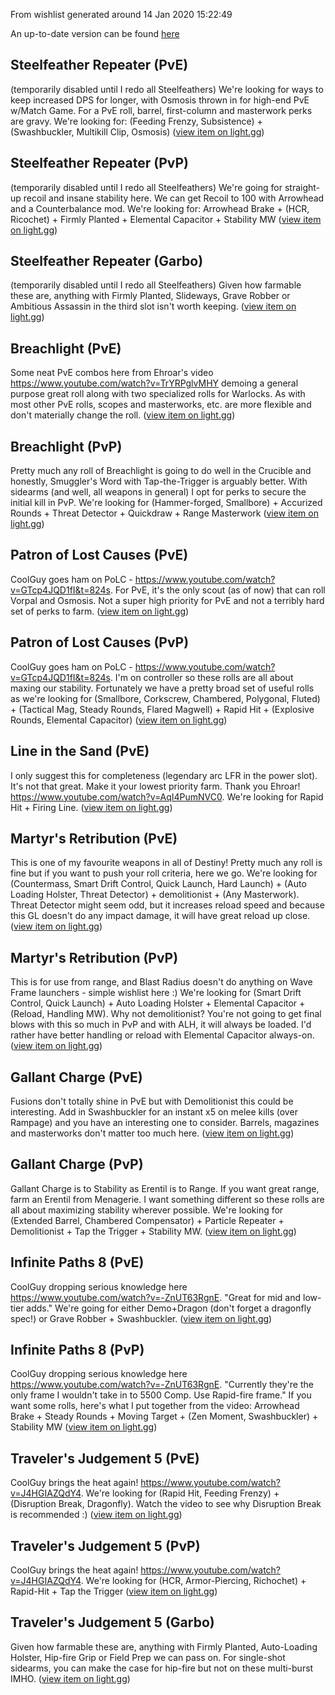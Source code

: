 From wishlist generated around 14 Jan 2020 15:22:49

An up-to-date version can be found [here](https://github.com/rslifka/wishlist)
## Steelfeather Repeater (PvE)
(temporarily disabled until I redo all Steelfeathers) We're looking for ways to keep increased DPS for longer, with Osmosis thrown in for high-end PvE w/Match Game. For a PvE roll, barrel, first-column and masterwork perks are gravy. We're looking for: (Feeding Frenzy, Subsistence) + (Swashbuckler, Multikill Clip, Osmosis) ([view item on light.gg](https://www.light.gg/db/items/1251729046/steelfeather-repeater/))
## Steelfeather Repeater (PvP)
(temporarily disabled until I redo all Steelfeathers) We're going for straight-up recoil and insane stability here. We can get Recoil to 100 with Arrowhead and a Counterbalance mod. We're looking for: Arrowhead Brake + (HCR, Ricochet) + Firmly Planted + Elemental Capacitor + Stability MW ([view item on light.gg](https://www.light.gg/db/items/1251729046/steelfeather-repeater/))
## Steelfeather Repeater (Garbo)
(temporarily disabled until I redo all Steelfeathers) Given how farmable these are, anything with Firmly Planted, Slideways, Grave Robber or Ambitious Assassin in the third slot isn't worth keeping. ([view item on light.gg](https://www.light.gg/db/items/1251729046/steelfeather-repeater/))
## Breachlight (PvE)
Some neat PvE combos here from Ehroar's video https://www.youtube.com/watch?v=TrYRPglvMHY demoing a general purpose great roll along with two specialized rolls for Warlocks. As with most other PvE rolls, scopes and masterworks, etc. are more flexible and don't materially change the roll. ([view item on light.gg](https://www.light.gg/db/items/1289997971/breachlight/))
## Breachlight (PvP)
Pretty much any roll of Breachlight is going to do well in the Crucible and honestly, Smuggler's Word with Tap-the-Trigger is arguably better. With sidearms (and well, all weapons in general) I opt for perks to secure the initial kill in PvP. We're looking for (Hammer-forged, Smallbore) + Accurized Rounds + Threat Detector + Quickdraw + Range Masterwork ([view item on light.gg](https://www.light.gg/db/items/1289997971/breachlight/))
## Patron of Lost Causes (PvE)
CoolGuy goes ham on PoLC - https://www.youtube.com/watch?v=GTcp4JQD1fI&t=824s. For PvE, it's the only scout (as of now) that can roll Vorpal and Osmosis. Not a super high priority for PvE and not a terribly hard set of perks to farm. ([view item on light.gg](https://www.light.gg/db/items/2723241847/patron-of-lost-causes/))
## Patron of Lost Causes (PvP)
CoolGuy goes ham on PoLC - https://www.youtube.com/watch?v=GTcp4JQD1fI&t=824s. I'm on controller so these rolls are all about maxing our stability. Fortunately we have a pretty broad set of useful rolls as we're looking for (Smallbore, Corkscrew, Chambered, Polygonal, Fluted) + (Tactical Mag, Steady Rounds, Flared Magwell) + Rapid Hit + (Explosive Rounds, Elemental Capacitor) ([view item on light.gg](https://www.light.gg/db/items/2723241847/patron-of-lost-causes/))
## Line in the Sand (PvE)
I only suggest this for completeness (legendary arc LFR in the power slot). It's not that great. Make it your lowest priority farm. Thank you Ehroar! https://www.youtube.com/watch?v=AqI4PumNVC0. We're looking for Rapid Hit + Firing Line. ([view item on light.gg](https://www.light.gg/db/items/946443267/line-in-the-sand/))
## Martyr's Retribution (PvE)
This is one of my favourite weapons in all of Destiny! Pretty much any roll is fine but if you want to push your roll criteria, here we go. We're looking for (Countermass, Smart Drift Control, Quick Launch, Hard Launch) + (Auto Loading Holster, Threat Detector) + demolitionist + (Any Masterwork). Threat Detector might seem odd, but it increases reload speed and because this GL doesn't do any impact damage, it will have great reload up close. ([view item on light.gg](https://www.light.gg/db/items/3850168899/martyrs-retribution/))
## Martyr's Retribution (PvP)
This is for use from range, and Blast Radius doesn't do anything on Wave Frame launchers - simple wishlist here :) We're looking for (Smart Drift Control, Quick Launch) + Auto Loading Holster + Elemental Capacitor + (Reload, Handling MW). Why not demolitionist? You're not going to get final blows with this so much in PvP and with ALH, it will always be loaded. I'd rather have better handling or reload with Elemental Capacitor always-on. ([view item on light.gg](https://www.light.gg/db/items/3850168899/martyrs-retribution/))
## Gallant Charge (PvE)
Fusions don't totally shine in PvE but with Demolitionist this could be interesting. Add in Swashbuckler for an instant x5 on melee kills (over Rampage) and you have an interesting one to consider. Barrels, magazines and masterworks don't matter too much here. ([view item on light.gg](https://www.light.gg/db/items/1706206669/gallant-charge/))
## Gallant Charge (PvP)
Gallant Charge is to Stability as Erentil is to Range. If you want great range, farm an Erentil from Menagerie. I want something different so these rolls are all about maximizing stability wherever possible. We're looking for (Extended Barrel, Chambered Compensator) + Particle Repeater + Demolitionist + Tap the Trigger + Stability MW. ([view item on light.gg](https://www.light.gg/db/items/1706206669/gallant-charge/))
## Infinite Paths 8 (PvE)
CoolGuy dropping serious knowledge here https://www.youtube.com/watch?v=-ZnUT63RgnE. "Great for mid and low-tier adds." We're going for either Demo+Dragon (don't forget a dragonfly spec!) or Grave Robber + Swashbuckler. ([view item on light.gg](https://www.light.gg/db/items/3233390913/infinite-paths-8/))
## Infinite Paths 8 (PvP)
CoolGuy dropping serious knowledge here https://www.youtube.com/watch?v=-ZnUT63RgnE. "Currently they're the only frame I wouldn't take in to 5500 Comp. Use Rapid-fire frame." If you want some rolls, here's what I put together from the video: Arrowhead Brake + Steady Rounds + Moving Target + (Zen Moment, Swashbuckler) + Stability MW ([view item on light.gg](https://www.light.gg/db/items/3233390913/infinite-paths-8/))
## Traveler's Judgement 5 (PvE)
CoolGuy brings the heat again! https://www.youtube.com/watch?v=J4HGIAZQdY4. We're looking for (Rapid Hit, Feeding Frenzy) + (Disruption Break, Dragonfly). Watch the video to see why Disruption Break is recommended :) ([view item on light.gg](https://www.light.gg/db/items/4149758318/travelers-judgment-5/))
## Traveler's Judgement 5 (PvP)
CoolGuy brings the heat again! https://www.youtube.com/watch?v=J4HGIAZQdY4. We're looking for (HCR, Armor-Piercing, Richochet) + Rapid-Hit + Tap the Trigger ([view item on light.gg](https://www.light.gg/db/items/4149758318/travelers-judgment-5/))
## Traveler's Judgement 5 (Garbo)
Given how farmable these are, anything with Firmly Planted, Auto-Loading Holster, Hip-fire Grip or Field Prep we can pass on. For single-shot sidearms, you can make the case for hip-fire but not on these multi-burst IMHO. ([view item on light.gg](https://www.light.gg/db/items/4149758318/travelers-judgment-5/))
